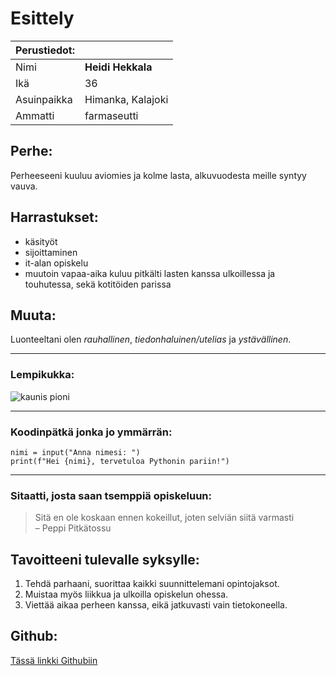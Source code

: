 # Esittely

| Perustiedot: |   |
|---|---|
| Nimi | **Heidi Hekkala** |
| Ikä | 36 |
| Asuinpaikka | Himanka, Kalajoki |
| Ammatti | farmaseutti |

## Perhe:

Perheeseeni kuuluu aviomies ja kolme lasta, alkuvuodesta meille syntyy vauva.

## Harrastukset:

- käsityöt
- sijoittaminen
- it-alan opiskelu
- muutoin vapaa-aika kuluu pitkälti lasten kanssa ulkoillessa ja touhutessa, sekä kotitöiden parissa

## Muuta:

Luonteeltani olen *rauhallinen*, *tiedonhaluinen/utelias* ja *ystävällinen*.

---
### Lempikukka:

![kaunis pioni](https://cdn.pixabay.com/photo/2018/06/23/18/16/peony-3493240_1280.jpg)

---
### Koodinpätkä jonka jo ymmärrän:

`nimi = input("Anna nimesi: ")`  
`print(f"Hei {nimi}, tervetuloa Pythonin pariin!")`

---
### Sitaatti, josta saan tsemppiä opiskeluun:

> Sitä en ole koskaan ennen kokeillut, joten selviän siitä varmasti  
> – Peppi Pitkätossu

## Tavoitteeni tulevalle syksylle:
1. Tehdä parhaani, suorittaa kaikki suunnittelemani opintojaksot.
2. Muistaa myös liikkua ja ulkoilla opiskelun ohessa.
3. Viettää aikaa perheen kanssa, eikä jatkuvasti vain tietokoneella.

## Github:
[Tässä linkki Githubiin](https://github.com/heidihekk)


